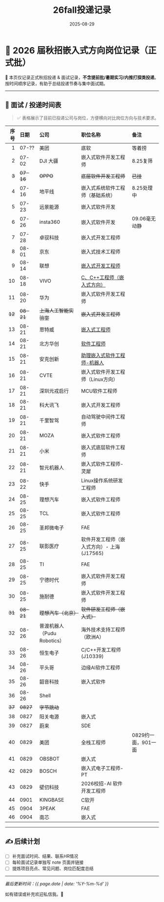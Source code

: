 ﻿---
title: "26fall投递记录"
date: 2025-08-29
categories: Fall_Reviews
tags: [面经, 秋招, 嵌入式软件]
layout: note
excerpt: 只记录秋招正式批，不记录提前批。
---

# 🎯 2026 届秋招嵌入式方向岗位记录（正式批）

📌 本页仅记录正式秋招投递 & 面试记录，**不含提前批/暑期实习/内推打探类投递**。按时间顺序记录，有助于总结投递节奏与集中面试期。

---

## 📅 面试 / 投递时间表

> ✅ 表格展示了目前已投递公司与岗位，方便横向对比岗位方向与技术要求。

| 序号 | 日期   | 公司           | 职位名称 | 备注 |
| -:  | :----- | :------------- | :------ | :-- |
| 1   | 07-??  | 美团           | 底软    | 等着捞    |
| 2   | 07-02  | DJI 大疆       | 嵌入式软件开发工程师 | 8.25复筛 |
| ~~3~~ | ~~07-16~~ | ~~OPPO~~ | ~~底层软件开发工程师~~ | ~~已挂~~ |
| 4   | 07-16  | 地平线         | 嵌入式系统软件工程师（基础系统） | 8.25处理中 |
| 5   | 07-23  | 远景能源       | 嵌入式软件开发        |     |
| 6   | 07-26  | insta360       | 嵌入式软件开发        | 09.06毫无动静    |
| 7   | 07-28  | 卓驭科技       | 嵌入式开发工程师      |     |
| 8   | 08-01  | 京东           | 嵌入式技术工程师      |     |
| 9   | 08-14  | 联想           | [嵌入式开发工程师](https://talent.lenovo.com.cn/position/detail?id=1541) |     |
| 10  | 08-18  | VIVO           | [C、C++工程师（嵌入式方向）](https://hr-campus.vivo.com/campus/detail?jobAdId=b1d97aa0-54b7-4b13-902b-3b2b9a91afe2) |     |
| 11  | 08-20  | 华为           | 嵌入式软件开发工程师  |     |
| ~~12~~  | ~~08-21~~  | ~~上海人工智能实验室~~ | ~~嵌入式开发工程师~~   |     |
| 13  | 08-21  | 思特威         | [嵌入式工程师](https://app.mokahr.com/campus_apply/smartsenstech1/56088?recommendCode=DS2xZPy3#/job/d097d867-f2cd-4bae-8fa9-d5efafce4a97) |     |
| 14  | 08-21  | 北方华创       | [软件工程师](https://career.naura.com/campus/detail?jobAdId=4bd4ef9b-7c7c-4d37-aea0-beb3bbe59afe) |     |
| 15  | 08-21  | 安克创新       | [助理嵌入式软件工程师-机器人](https://anker-in.jobs.feishu.cn/referral/campus/position/7539826644011534643/detail?token=NTsxNzU1MTYzOTU4NzIwOzc1MzgyOTk5MDU2NjkwMjE2OTk7NzUzODM2MDMzNDUwOTAxNzQwNzsxLzE) |     |
| 16  | 08-21  | CVTE           | 嵌入式软件开发工程师（Linux方向） |     |
| 17  | 08-21  | 深圳元戎启行   | MCU软件工程师        |     |
| 18  | 08-21  | 科大讯飞       | 嵌入式开发工程师      |     |
| 19  | 08-21  | 千里智驾       | 自动驾驶中间件工程师  |     |
| 20  | 08-21  | MOZA           | 嵌入式软件工程师      |     |
| 21  | 08-21  | 小米           | 嵌入式底层软件工程师  |     |
| 22  | 08-21  | 智元机器人     | 嵌入式软件工程师-灵犀 |     |
| 23  | 08-22  | 快手           | Linux操作系统研发工程师 |    |
| 24  | 08-25  | 理想汽车       | 嵌入式软件工程师      |     |
| 25  | 08-25  | TCL            | 嵌入式软件工程师      |     |
| 26  | 08-25  | 圣邦微电子     | FAE                   |     |
| 27  | 08-25  | 联影医疗       | 软件开发工程师（嵌入式方向）- 上海 (J17565) | |
| 28  | 08-25  | TI             | FAE                   |     |
| 29  | 08-25  | 宁德时代       | 嵌入式软件开发工程师  |     |
| 30  | 08-25  | 施耐德         | 嵌入式软件开发工程师  |     |
| ~~31~~ | ~~08-21~~ | ~~理想汽车（北京）~~ | ~~软件研发工程师（嵌入式）~~ |  |
|32|08-26|普渡机器人（Pudu Robotics）|海外技术支持工程师（欧洲A）||
|33|08-26|恒生电子|C/C++开发工程师(J10339)||
|34|08-26|平头哥|边缘AI软件工程师||
|35|08-26|韶音科技|嵌入式软件||
|36|08-26|Shell|||
|~~37~~|~~0827~~|~~字节跳动~~|||
|38|0827|阳关电源|嵌入式||
|39|0827|蔚来|SDE||
|40|0829|美团|全栈工程师|0829约一面，901一面|
|41|0829|OBSBOT|嵌入式||
|42|0829|BOSCH|嵌入式电子工程师-PT||
|43|0829|壁仞科技|2026校招-AI 软件开发工程师||
|44|0901|KINGBASE|C软开||
|45|0904|3PEAK|FAE||
|46|0904|南芯|嵌入式||









---

## ✍️ 后续计划

- [ ] 补充面试时间、结果、联系HR情况
- [ ] 每轮面试记录单独写 note 页面并链接
- [ ] 提炼项目亮点、常见问题、岗位匹配度总结

---

_最后更新时间：{{ page.date | date: '%Y-%m-%d' }}_

如有错误或补充欢迎私信我。🌱





